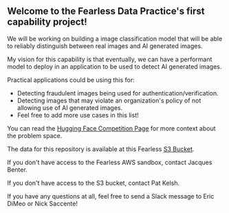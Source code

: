 ## Welcome to the Fearless Data Practice's first capability project!

We will be working on building a image classification model that will be able to reliably distinguish between real images and AI generated images.

My vision for this capability is that eventually, we can have a performant model to deploy in an application to be used to detect AI generated images.

Practical applications could be using this for: <br>
* Detecting fraudulent images being used for authentication/verification.
* Detecting images that may violate an organization's policy of not allowing use of AI generated images.
* Feel free to add more use cases in this list!

You can read the [Hugging Face Competition Page](https://huggingface.co/spaces/competitions/aiornot) for more context about the problem space.

The data for this repository is available at this Fearless [S3 Bucket](https://s3.console.aws.amazon.com/s3/buckets/fearless-coi-pond?region=us-east-2&prefix=aiornot/).

If you don't have access to the Fearless AWS sandbox, contact Jacques Benter.

If you don't have access to the S3 bucket, contact Pat Kelsh.

If you have any questions at all, feel free to send a Slack message to Eric DiMeo or Nick Saccente!